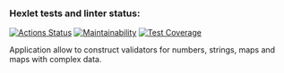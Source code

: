 ### Hexlet tests and linter status:
[![Actions Status](https://github.com/ankoz2000/java-project-78/workflows/hexlet-check/badge.svg)](https://github.com/ankoz2000/java-project-78/actions)
[![Maintainability](https://api.codeclimate.com/v1/badges/e5e4a124c2e5ddca8527/maintainability)](https://codeclimate.com/github/ankoz2000/java-project-78/maintainability)
[![Test Coverage](https://api.codeclimate.com/v1/badges/e5e4a124c2e5ddca8527/test_coverage)](https://codeclimate.com/github/ankoz2000/java-project-78/test_coverage)

Application allow to construct validators for numbers, strings, maps and maps with complex data.

